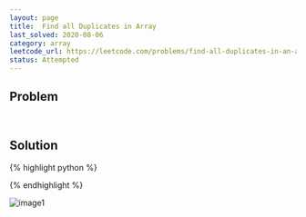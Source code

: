 ```yaml
---
layout: page
title:  Find all Duplicates in Array
last_solved: 2020-08-06
category: array
leetcode_url: https://leetcode.com/problems/find-all-duplicates-in-an-array
status: Attempted
---
```


Problem
-------

```


```

Solution
----------

{% highlight python %}

{% endhighlight %}


![image1]()